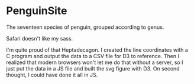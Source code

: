 # PenguinSite
The seventeen species of penguin, grouped according to genus.


Safari doesn't like my sass.

I'm quite proud of that Heptadecagon. I created the line coordinates with a C program and output the data to a 
CSV file for D3 to reference. Then I realized that modern browsers won't let me do that without a server, so I
just put the data in a JS file and built the svg figure with D3. On second thought, I could have done it all in JS.
